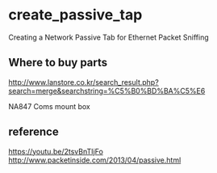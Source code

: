 create_passive_tap
==================
Creating a Network Passive Tab for Ethernet Packet Sniffing

Where to buy parts
------------------
http://www.lanstore.co.kr/search_result.php?search=merge&searchstring=%C5%B0%BD%BA%C5%E6

NA847
Coms mount box

reference
---------
https://youtu.be/2tsvBnTIjFo
http://www.packetinside.com/2013/04/passive.html
